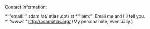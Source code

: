 

Contact Information:

*'''email:''' adam /at/ atlas \dot\ st
*'''aim:''' Email me and I'll tell you.
*'''www:''' http://adamatlas.org/ (My personal site, eventually.)